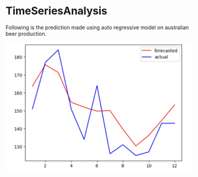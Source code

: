 # TimeSeriesAnalysis

Following is the prediction made using auto regressive model on australian beer production.

![Prediction)](Prediction.png)
